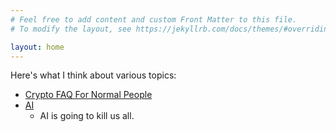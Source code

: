 ```yaml
---
# Feel free to add content and custom Front Matter to this file.
# To modify the layout, see https://jekyllrb.com/docs/themes/#overriding-theme-defaults

layout: home
---
```

Here's what I think about various topics:
  - [Crypto FAQ For Normal People](/pages/crypto/)
  - [AI](/pages/ai/)
    - AI is going to kill us all.
